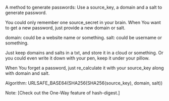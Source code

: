 A method to generate passwords: Use a source_key, a domain and a salt to 
generate password. 

You could only remember one source_secret in your brain. When You want to get 
a new password, just provide a new domain or salt.  

domain: could be a website name or something.
salt: could be username or something.

Just keep domains and salts in a txt, and store it in a cloud or something. Or 
you could even write it down with your pen, keep it under your pillow.

When You forget a password, just re_calculate it with your source_key along with 
domain and salt.


Algorithm: 
  URLSAFE_BASE64(SHA256(SHA256(source_key), domain, salt))

Note: [Check out the One-Way feature of hash-digest.]




